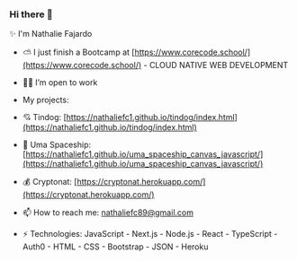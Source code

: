 ### Hi there 👋

✨  I'm Nathalie Fajardo

-  ⛅ I just finish a Bootcamp at [https://www.corecode.school/](https://www.corecode.school/) - CLOUD NATIVE WEB DEVELOPMENT
-  👍🏼 I’m open to work
- My projects: 
-    💘 Tindog: [https://nathaliefc1.github.io/tindog/index.html](https://nathaliefc1.github.io/tindog/index.html)
-    🚀 Uma Spaceship: [https://nathaliefc1.github.io/uma_spaceship_canvas_javascript/](https://nathaliefc1.github.io/uma_spaceship_canvas_javascript/)
-    💰 Cryptonat: [https://cryptonat.herokuapp.com/](https://cryptonat.herokuapp.com/)

- 📫 How to reach me: nathaliefc89@gmail.com 
- ⚡ Technologies: 
JavaScript - Next.js - Node.js - React - TypeScript - Auth0 - HTML - CSS - Bootstrap - JSON - Heroku
